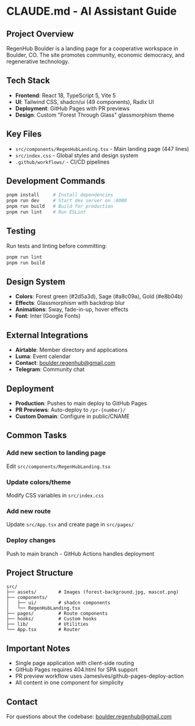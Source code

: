 # CLAUDE.md - AI Assistant Guide

## Project Overview
RegenHub Boulder is a landing page for a cooperative workspace in Boulder, CO. The site promotes community, economic democracy, and regenerative technology.

## Tech Stack
- **Frontend**: React 18, TypeScript 5, Vite 5
- **UI**: Tailwind CSS, shadcn/ui (49 components), Radix UI
- **Deployment**: GitHub Pages with PR previews
- **Design**: Custom "Forest Through Glass" glassmorphism theme

## Key Files
- `src/components/RegenHubLanding.tsx` - Main landing page (447 lines)
- `src/index.css` - Global styles and design system
- `.github/workflows/` - CI/CD pipelines

## Development Commands
```bash
pnpm install     # Install dependencies
pnpm run dev     # Start dev server on :8080
pnpm run build   # Build for production
pnpm run lint    # Run ESLint
```

## Testing
Run tests and linting before committing:
```bash
pnpm run lint
pnpm run build
```

## Design System
- **Colors**: Forest green (#2d5a3d), Sage (#a8c09a), Gold (#e8b04b)
- **Effects**: Glassmorphism with backdrop blur
- **Animations**: Sway, fade-in-up, hover effects
- **Font**: Inter (Google Fonts)

## External Integrations
- **Airtable**: Member directory and applications
- **Luma**: Event calendar
- **Contact**: boulder.regenhub@gmail.com
- **Telegram**: Community chat

## Deployment
- **Production**: Pushes to main deploy to GitHub Pages
- **PR Previews**: Auto-deploy to `/pr-{number}/`
- **Custom Domain**: Configure in public/CNAME

## Common Tasks

### Add new section to landing page
Edit `src/components/RegenHubLanding.tsx`

### Update colors/theme
Modify CSS variables in `src/index.css`

### Add new route
Update `src/App.tsx` and create page in `src/pages/`

### Deploy changes
Push to main branch - GitHub Actions handles deployment

## Project Structure
```
src/
├── assets/        # Images (forest-background.jpg, mascot.png)
├── components/
│   ├── ui/        # shadcn components
│   └── RegenHubLanding.tsx
├── pages/         # Route components
├── hooks/         # Custom hooks
├── lib/           # Utilities
└── App.tsx        # Router
```

## Important Notes
- Single page application with client-side routing
- GitHub Pages requires 404.html for SPA support
- PR preview workflow uses JamesIves/github-pages-deploy-action
- All content in one component for simplicity

## Contact
For questions about the codebase: boulder.regenhub@gmail.com
